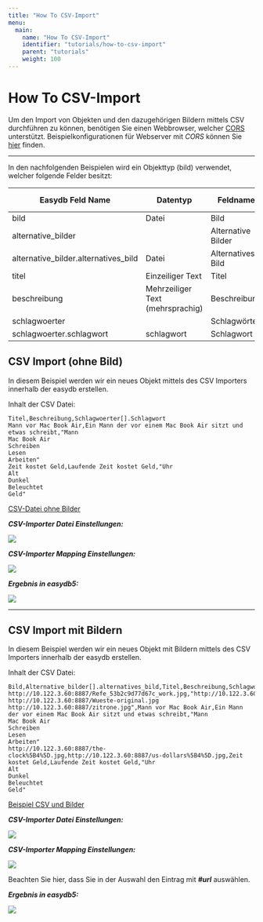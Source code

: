 ```yaml
---
title: "How To CSV-Import"
menu:
  main:
    name: "How To CSV-Import"
    identifier: "tutorials/how-to-csv-import"
    parent: "tutorials"
    weight: 100
---
```

# How To CSV-Import

Um den Import von Objekten und den dazugehörigen Bildern mittels CSV durchführen zu können, benötigen Sie einen Webbrowser, welcher [CORS](/de/tutorials/cors) unterstützt. Beispielkonfigurationen für Webserver mit *CORS* können Sie [hier](/de/tutorials/cors) finden.

---

In den nachfolgenden Beispielen wird ein Objekttyp (bild) verwendet, welcher folgende Felder besitzt:

| Easydb Feld Name | Datentyp | Feldname | Ist Mehrfachfeld | Ist in Mehrfachfeld |
|------------------|----------|----------|------------------|---------------------|
| bild | Datei | Bild | Nein | Nein |
| alternative_bilder |  | Alternative Bilder | Ja | Nein |
| alternative_bilder.alternatives_bild | Datei | Alternatives Bild | Nein | Ja |
| titel | Einzeiliger Text | Titel | Nein | Nein |
| beschreibung | Mehrzeiliger Text (mehrsprachig) | Beschreibung | Nein | Nein |
| schlagwoerter | | Schlagwörter | Ja | Nein |
| schlagwoerter.schlagwort | schlagwort | Schlagwort | Nein | Ja |

## CSV Import (ohne Bild)

In diesem Beispiel werden wir ein neues Objekt mittels des CSV Importers innerhalb der easydb erstellen. 

Inhalt der CSV Datei:
```csv
Titel,Beschreibung,Schlagwoerter[].Schlagwort
Mann vor Mac Book Air,Ein Mann der vor einem Mac Book Air sitzt und etwas schreibt,"Mann
Mac Book Air
Schreiben
Lesen
Arbeiten"
Zeit kostet Geld,Laufende Zeit kostet Geld,"Uhr
Alt
Dunkel
Beleuchtet
Geld"
```
[CSV-Datei ohne Bilder](beispiel-csv.csv)

***CSV-Importer Datei Einstellungen:***

![](csv-import-ohne-bild-datei_new.PNG)

***CSV-Importer Mapping Einstellungen:***

![](csv-import-ohne-bild-mapping_new.PNG)

***Ergebnis in easydb5:***

![](csv-import-ohne-bild-ergebnis_new.PNG)

------

## CSV Import mit Bildern

In diesem Beispiel werden wir ein neues Objekt mit Bildern mittels des CSV Importers innerhalb der easydb erstellen. 

Inhalt der CSV Datei:
```csv
Bild,Alternative_bilder[].alternatives_bild,Titel,Beschreibung,Schlagwoerter[].Schlagwort
http://10.122.3.60:8887/Refe_53b2c9d77d67c_work.jpg,"http://10.122.3.60:8887/Refe_54dbc2e9f1034_16318077309_f8e94d7569_o.jpg
http://10.122.3.60:8887/Wueste-original.jpg
http://10.122.3.60:8887/zitrone.jpg",Mann vor Mac Book Air,Ein Mann der vor einem Mac Book Air sitzt und etwas schreibt,"Mann
Mac Book Air
Schreiben
Lesen
Arbeiten"
http://10.122.3.60:8887/the-clock%5B4%5D.jpg,http://10.122.3.60:8887/us-dollars%5B4%5D.jpg,Zeit kostet Geld,Laufende Zeit kostet Geld,"Uhr
Alt
Dunkel
Beleuchtet
Geld"
```
[Beispiel CSV und Bilder](beispiel-csv-mit-bildern.zip)


***CSV-Importer Datei Einstellungen:***

![](csv-import-mit-bild-datei_new.PNG)

***CSV-Importer Mapping Einstellungen:***

![](csv-import-mit-bild-mapping_new.PNG)

Beachten Sie hier, dass Sie in der Auswahl den Eintrag mit ***#url*** auswählen.

***Ergebnis in easydb5:***

![](csv-import-mit-bild-ergebnis_new.PNG)